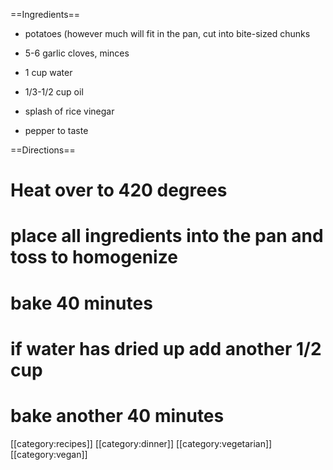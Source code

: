 ==Ingredients==

* potatoes (however much will fit in the pan, cut into bite-sized chunks
 
* 5-6 garlic cloves, minces

* 1 cup water

* 1/3-1/2 cup oil

* splash of rice vinegar

* pepper to taste

==Directions==

# Heat over to 420 degrees
# place all ingredients into the pan and toss to homogenize
# bake 40 minutes
# if water has dried up add another 1/2 cup
# bake another 40 minutes 

[[category:recipes]] [[category:dinner]] [[category:vegetarian]] [[category:vegan]]
